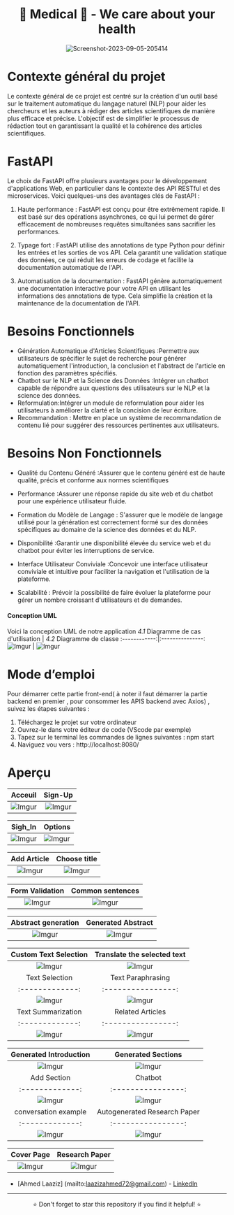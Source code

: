 <div align="center">
  <h1>🌟 Medical 🌟 - We care about your health </h1>
</div>


<div align="center">
  <img src="https://media.licdn.com/dms/image/D5612AQGwC94DVIlNTg/article-cover_image-shrink_600_2000/0/1672179883165?e=2147483647&v=beta&t=FU51Ux0Z1DOip-gjtlIGopC9aS41ADPbSAdHtdgVuJI" alt="Screenshot-2023-09-05-205414" border="0">
</div>

# Contexte général du projet
Le contexte général de ce projet est centré sur la création d'un outil basé sur le traitement automatique du langage naturel (NLP) pour aider les chercheurs et les auteurs à rédiger des articles scientifiques de manière plus efficace et précise. L'objectif est de simplifier le processus de rédaction tout en garantissant la qualité et la cohérence des articles scientifiques. 

# FastAPI

Le choix de FastAPI offre plusieurs avantages pour le développement d'applications Web, en particulier dans le contexte des API RESTful et des microservices. Voici quelques-uns des avantages clés de FastAPI :

1. Haute performance : FastAPI est conçu pour être extrêmement rapide. Il est basé sur des opérations asynchrones, ce qui lui permet de gérer efficacement de nombreuses requêtes simultanées sans sacrifier les performances.

2. Typage fort : FastAPI utilise des annotations de type Python pour définir les entrées et les sorties de vos API. Cela garantit une validation statique des données, ce qui réduit les erreurs de codage et facilite la documentation automatique de l'API.

3. Automatisation de la documentation : FastAPI génère automatiquement une documentation interactive pour votre API en utilisant les informations des annotations de type. Cela simplifie la création et la maintenance de la documentation de l'API.


# Besoins Fonctionnels 
- Génération Automatique d'Articles Scientifiques :Permettre aux utilisateurs de spécifier le sujet de recherche pour générer automatiquement l'introduction, la conclusion et l'abstract de l'article en fonction des paramètres spécifiés.
- Chatbot sur le NLP et la Science des Données :Intégrer un chatbot capable de répondre aux questions des utilisateurs sur le NLP et la science des données.
- Reformulation:Intégrer un module de reformulation pour aider les utilisateurs à améliorer la clarté et la concision de leur écriture.
- Recommandation : Mettre en place un système de recommandation de contenu lié pour suggérer des ressources pertinentes aux utilisateurs.

# Besoins Non Fonctionnels

- Qualité du Contenu Généré :Assurer que le contenu généré est de haute qualité, précis et conforme aux normes scientifiques

- Performance :Assurer une réponse rapide du site web et du chatbot pour une expérience utilisateur fluide.
- Formation du Modèle de Langage : S'assurer que le modèle de langage utilisé pour la génération est correctement formé sur des données spécifiques au domaine de la science des données et du NLP.
- Disponibilité :Garantir une disponibilité élevée du service web et du chatbot pour éviter les interruptions de service.

- Interface Utilisateur Conviviale :Concevoir une interface utilisateur conviviale et intuitive pour faciliter la navigation et l'utilisation de la plateforme.

- Scalabilité : Prévoir la possibilité de faire évoluer la plateforme pour gérer un nombre croissant d'utilisateurs et de demandes.



#### Conception UML

Voici la conception UML de notre application
*4.1* Diagramme de cas d'utilisation  | *4.2* Diagramme de classe 
:------------:|:---------------:
![Imgur](https://i.ibb.co/MZmkcy5/img1.png)  |  ![Imgur](https://i.ibb.co/mtSrpvM/UML-Class-Diagram-Example-Car.png) 

# Mode d’emploi
Pour démarrer cette partie front-end( à noter il faut démarrer la partie backend en premier , pour consommer les APIS backend avec Axios) , suivez les étapes suivantes :
1.	Téléchargez le projet sur votre ordinateur
2.	Ouvrez-le dans votre éditeur de code (VScode par exemple)
3.	Tapez sur le terminal les commandes de lignes suivantes : npm start 
4.	Naviguez vou vers : http://localhost:8080/

# Aperçu
Acceuil  |  Sign-Up
:-------------:|:----------------:
![Imgur](https://i.ibb.co/LdQBFsw/Screenshot-2023-09-02-122544.png)  |  ![Imgur](https://i.ibb.co/VJYsz5d/Screenshot-2023-09-02-122712.png)

 Sigh_In |   Options
:-------------:|:----------------:
![Imgur](https://i.ibb.co/TH5HMsQ/Screenshot-2023-09-02-122755.png)  |  ![Imgur](https://i.ibb.co/Wn1kxX0/Screenshot-2023-09-02-122909.png)  

 Add Article |    Choose title
:-------------:|:----------------:
![Imgur](https://i.ibb.co/WyNPMHz/Screenshot-2023-09-02-123057.png)  |  ![Imgur](https://i.ibb.co/cgB60pP/Screenshot-2023-09-02-123320.png)  

 Form Validation |   Common sentences
:-------------:|:----------------:
![Imgur](https://i.ibb.co/TWtXWGz/Screenshot-2023-09-02-123416.png)  |  ![Imgur](https://i.ibb.co/kD4GhmZ/Screenshot-2023-09-02-123510.png)  

 Abstract generation |   Generated Abstract
:-------------:|:----------------:
![Imgur](https://i.ibb.co/Fm5D5kV/Screenshot-2023-09-02-123632.png)  |  ![Imgur](https://i.ibb.co/jZwLxgn/Screenshot-2023-09-02-123658.png)  


 Custom Text Selection |   Translate the selected text
:-------------:|:----------------:
![Imgur](https://i.ibb.co/Bz2DGdc/Screenshot-2023-09-02-123826.png)  |  ![Imgur](https://i.ibb.co/NCgmSMF/Screenshot-2023-09-02-123845.png)  
 Text Selection |   Text Paraphrasing
:-------------:|:----------------:
![Imgur](https://i.ibb.co/BrLrphd/Screenshot-2023-09-02-124435.png)  |  ![Imgur](https://i.ibb.co/GHQy5N1/Screenshot-2023-09-02-124636.png)  
 Text Summarization |   Related Articles
:-------------:|:----------------:
![Imgur](https://i.ibb.co/BGWSCwT/Screenshot-2023-09-02-124730.png)  |  ![Imgur](https://i.ibb.co/YdpdR6V/Screenshot-2023-09-02-125825.png)  




Generated Introduction |   Generated Sections
:-------------:|:----------------:
![Imgur](https://i.ibb.co/Ctvj2q7/Screenshot-2023-09-02-130141.png)  |  ![Imgur](https://i.ibb.co/PWHW9Yz/Screenshot-2023-09-02-130256.png)  
 Add Section |   Chatbot
:-------------:|:----------------:
![Imgur](https://i.ibb.co/WpSLZJg/Screenshot-2023-09-02-140450.png)  |  ![Imgur](https://i.ibb.co/mSdmRDy/Screenshot-2023-09-02-140610.png)  
conversation example |   Autogenerated Research Paper
:-------------:|:----------------:
![Imgur](https://i.ibb.co/1ZRPJcF/Screenshot-2023-09-02-140756.png)  |  ![Imgur](https://i.ibb.co/3c1yt8d/Screenshot-2023-09-02-141603.png)  

 Cover Page |   Research Paper
:-------------:|:----------------:
![Imgur](https://i.ibb.co/d5htPzf/Screenshot-2023-09-02-141646.png)  |  ![Imgur](https://i.ibb.co/pbGMhbr/Screenshot-2023-09-02-141706.png)  

- [Ahmed Laaziz] (mailto:laazizahmed72@gmail.com) - [LinkedIn]([your-linkedin-profile-link](https://www.linkedin.com/in/ahmed-laaziz-4b2168218/))

---

<div align="center">⭐ Don't forget to star this repository if you find it helpful! ⭐</div>
